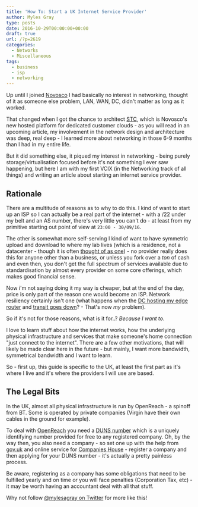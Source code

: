 ```yaml
---
title: 'How To: Start a UK Internet Service Provider'
author: Myles Gray
type: posts
date: 2016-10-29T00:00:00+00:00
draft: true
url: /?p=2619
categories:
  - Networks
  - Miscellaneous
tags:
  - business
  - isp
  - networking
---
```


Up until I joined [Novosco][1] I had basically no interest in networking, thought of it as someone else problem, LAN, WAN, DC, didn't matter as long as it worked.

That changed when I got the chance to architect [STC][2], which is Novosco's new hosted platform for dedicated customer clouds - as you will read in an upcoming article, my involvement in the network design and architecture was deep, real deep - I learned more about networking in those 6-9 months than I had in my entire life.

But it did something else, it piqued my interest in networking - being purely storage/virtualisation focused before it's not something I ever saw happening, but here I am with my first VCIX (in the Networking track of all things) and writing an article about starting an internet service provider.

## Rationale

There are a multitude of reasons as to why to do this. I kind of want to start up an ISP so I can actually be a real part of the internet - with a /22 under my belt and an AS number, there's very little you can't do - at least from my primitive starting out point of view at `23:00 - 30/09/16`.

The other is somewhat more self-serving I kind of want to have symmetric upload and download to where my lab lives (which is a residence, not a datacenter - though it is often [thought of as one][3]) - no provider really does this for anyone other than a business, or unless you fork over a _ton_ of cash and even then, you don't get the full spectrum of services available due to standardisation by almost every provider on some core offerings, which makes good financial sense.

Now i'm not saying doing it my way is cheaper, but at the end of the day, price is only part of the reason one would become an ISP. Network resiliency certainly isn't one (what happens when the [DC hosting my edge router][4] and [transit goes down][5]? - That's now _my_ problem).

So if it's not for those reasons, what is it for..? _Because I want to_.

I love to learn stuff about how the internet works, how the underlying physical infrastructure and services that make someone's home connection "just connect to the internet". There are a few other motivations, that will likely be made clear here in the future - but mainly, I want more bandwidth, symmetrical bandwidth and I want to learn.

So - first up, this guide is specific to the UK, at least the first part as it's where I live and it's where the providers I will use are based.

## The Legal Bits

In the UK, almost all physical infrastructure is run by OpenReach - a spinoff from BT. Some is operated by private companies (Virgin have their own cables in the ground for example).

To deal with [OpenReach][6] you need a [DUNS number][7] which is a uniquely identifying number provided for free to any registered company. Oh, by the way then, you also need a company - so set one up with the help from [gov.uk][8] and online service for [Companies House][9] - register a company and then applying for your DUNS number - it's actually a pretty painless process.

Be aware, registering as a company has some obligations that need to be fulfilled yearly and on time or you will face penalties (Corporation Tax, etc) - it may be worth having an accountant deal with all that stuff.

Why not follow [@mylesagray on Twitter][10] for more like this!

 [1]: https://www.novosco.com
 [2]: https://www.novosco.com/cloud-solutions/single-tenant-cloud
 [3]: /hardware/my-home-datacenter/
 [4]: http://www.theregister.co.uk/2016/07/20/telecity_power_outage_bt_offline/
 [5]: http://www.theregister.co.uk/2016/07/21/bt_customers_broadband_outage/
 [6]: https://www.openreach.co.uk/orpg/home/loadBecomeNonPortalCustomerForm.do
 [7]: https://europe.dnb.com/find-my-duns/
 [8]: http://register%20company%20online%20uk
 [9]: https://ewf.companieshouse.gov.uk/runpage?page=welcome
 [10]: https://twitter.com/mylesagray